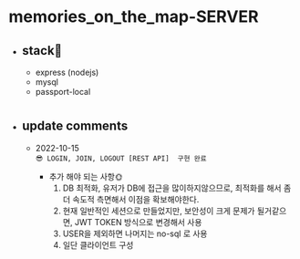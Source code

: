 # memories_on_the_map-SERVER

* ## stack📖
  * express (nodejs)
  * mysql
  * passport-local

#
* ## update comments
  * 2022-10-15
    <br>```😎 LOGIN, JOIN, LOGOUT [REST API]  구현 완료```

    * 추가 해야 되는 사항🌞
        1. DB 최적화, 유저가 DB에 접근을 많이하지않으므로, 최적화를 해서 좀 더 속도적 측면해서 이점을 확보해야한다.
        2. 현재 일반적인 세션으로 만들었지만, 보안성이 크게 문제가 될거같으면, JWT TOKEN 방식으로 변경해서 사용
        3. USER을 제외하면 나머지는 no-sql 로 사용
        4. 일단 클라이언트 구성
